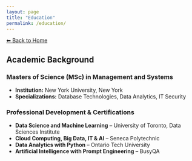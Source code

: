 ```yaml
---
layout: page
title: "Education"
permalink: /education/
---
```


[⬅ Back to Home](/)

## Academic Background

### Masters of Science (MSc) in Management and Systems
- **Institution:** New York University, New York  
- **Specializations:** Database Technologies, Data Analytics, IT Security  

### Professional Development & Certifications
- **Data Science and Machine Learning** – University of Toronto, Data Sciences Institute  
- **Cloud Computing, Big Data, IT & AI** – Seneca Polytechnic  
- **Data Analytics with Python** – Ontario Tech University  
- **Artificial Intelligence with Prompt Engineering** – BusyQA
